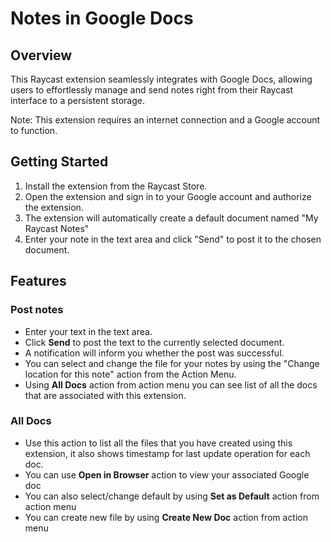 # Notes in Google Docs

## Overview

This Raycast extension seamlessly integrates with Google Docs, allowing users to effortlessly manage and send notes right from their Raycast interface to a persistent storage.

Note: This extension requires an internet connection and a Google account to function.

## Getting Started

1. Install the extension from the Raycast Store.
2. Open the extension and sign in to your Google account and authorize the extension.
3. The extension will automatically create a default document named "My Raycast Notes"
4. Enter your note in the text area and click "Send" to post it to the chosen document.

## Features

### Post notes

- Enter your text in the text area.
- Click **Send** to post the text to the currently selected document.
- A notification will inform you whether the post was successful.
- You can select and change the file for your notes by using the "Change location for this note" action from the Action Menu.
- Using **All Docs** action from action menu you can see list of all the docs that are associated with this extension.

### All Docs

- Use this action to list all the files that you have created using this extension, it also shows timestamp for last update operation for each doc.
- You can use **Open in Browser** action to view your associated Google doc
- You can also select/change default by using **Set as Default** action from action menu
- You can create new file by using **Create New Doc** action from action menu
